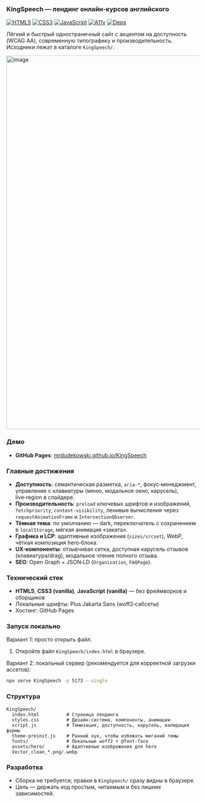 ### KingSpeech — лендинг онлайн‑курсов английского

[![HTML5](https://img.shields.io/badge/HTML5-E34F26?logo=html5&logoColor=white&style=flat)](https://developer.mozilla.org/docs/Web/Guide/HTML/HTML5)
[![CSS3](https://img.shields.io/badge/CSS3-1572B6?logo=css3&logoColor=white&style=flat)](https://developer.mozilla.org/docs/Web/CSS)
[![JavaScript](https://img.shields.io/badge/JavaScript-F7DF1E?logo=javascript&logoColor=000&style=flat)](https://developer.mozilla.org/docs/Web/JavaScript)
[![A11y](https://img.shields.io/badge/a11y-WCAG%20AA-0ea5e9?style=flat)](https://www.w3.org/WAI/standards-guidelines/wcag/)
[![Deps](https://img.shields.io/badge/zero_deps-vanilla_js-22c55e?style=flat)](https://developer.mozilla.org/docs/Web/JavaScript)

Лёгкий и быстрый одностраничный сайт с акцентом на доступность (WCAG AA), современную типографику и производительность. Исходники лежат в каталоге `KingSpeech/`.

<img width="1898" height="980" alt="image" src="https://github.com/user-attachments/assets/195fdef8-8898-49f9-8671-088f3462cc22" />


### Демо

- **GitHub Pages**: [mrdudekowski.github.io/KingSpeech](https://mrdudekowski.github.io/KingSpeech/)

### Главные достижения

- **Доступность**: семантическая разметка, `aria-*`, фокус‑менеджмент, управление с клавиатуры (меню, модальное окно, карусель), live‑region в слайдере.
- **Производительность**: `preload` ключевых шрифтов и изображений, `fetchpriority`, `content-visibility`, ленивые вычисления через `requestAnimationFrame` и `IntersectionObserver`.
- **Тёмная тема**: по умолчанию — dark, переключатель с сохранением в `localStorage`, мягкая анимация «заката».
- **Графика и LCP**: адаптивные изображения (`sizes/srcset`), WebP, чёткая композиция hero‑блока.
- **UX-компоненты**: отзывчивая сетка, доступная карусель отзывов (клавиатура/drag), модальное чтение полного отзыва.
- **SEO**: Open Graph + JSON‑LD (`Organization`, `FAQPage`).

### Технический стек

- **HTML5**, **CSS3 (vanilla)**, **JavaScript (vanilla)** — без фреймворков и сборщиков
- Локальные шрифты: Plus Jakarta Sans (woff2‑сабсеты)
- Хостинг: GitHub Pages

### Запуск локально

Вариант 1: просто открыть файл.

1. Откройте файл `KingSpeech/index.html` в браузере.

Вариант 2: локальный сервер (рекомендуется для корректной загрузки ассетов):

```bash
npx serve KingSpeech -p 5173 --single
```

### Структура

```text
KingSpeech/
  index.html          # Страница лендинга
  styles.css          # Дизайн‑система, компоненты, анимации
  script.js           # Темизация, доступность, карусель, валидация формы
  theme-preinit.js    # Ранний хук, чтобы избежать миганий темы
  fonts/              # Локальные woff2 + @font-face
  assets/hero/        # Адаптивные изображения для hero
  Vector_clean_*.png/.webp
```

### Разработка

- Сборка не требуется; правки в `KingSpeech/` сразу видны в браузере.
- Цель — держать код простым, читаемым и без лишних зависимостей.

